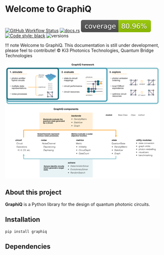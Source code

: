 # Welcome to GraphiQ
[![GitHub Workflow Status](https://img.shields.io/badge/build-passing-brightgreen)](https://github.com/ki3-qbt/graph-compiler/actions)
[![docs.rs](https://img.shields.io/badge/docs-passing-brightgreen)](https://github.com/ki3-qbt/graph-compiler/tree/gh-pages)
![Coverage Status](/coverage-badge.svg)
[![Code style: black](https://img.shields.io/badge/code%20style-black-000000.svg)](https://github.com/ambv/black)
![versions](https://img.shields.io/badge/python-3.8%20%7C%203.9%20%7C%203.10-blue)


!!! note
    Welcome to GraphiQ. 
    This documentation is still under development, please feel to contribute! 
    © Ki3 Photonics Technologies, Quantum Bridge Technologies

[//]: # (![QBT Logo]&#40;img/qbt-logo.jpg&#41;)
[//]: # (![Ki3 Logo]&#40;img/ki3-logo.png&#41;)
![GraphiQ framework](img/fig1.png)
![GraphiQ components](img/fig2.png)



## About this project
**GraphiQ** is a Python library for the design of quantum photonic circuits.


## Installation
```
pip install graphiq 
```
    
## Dependencies


## 


